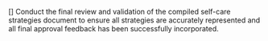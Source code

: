 [] Conduct the final review and validation of the compiled self-care strategies document to ensure all strategies are accurately represented and all final approval feedback has been successfully incorporated.